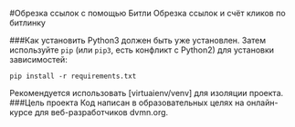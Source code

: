 #Обрезка ссылок с помощью Битли
Обрезка ссылок и счёт кликов по битлинку

###Как установить
Python3 должен быть уже установлен.
Затем используйте `pip` (или `pip3`, есть конфликт с Python2) 
для установки зависимостей:
```
pip install -r requirements.txt
```
Рекомендуется использовать [virtuaienv/venv] для изоляции проекта.
###Цель проекта
Код написан в образовательных целях на онлайн-курсе для веб-разработчиков dvmn.org.
